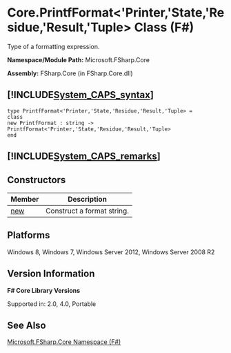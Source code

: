 # Core.PrintfFormat<'Printer,'State,'Residue,'Result,'Tuple> Class (F#)

Type of a formatting expression.

**Namespace/Module Path:** Microsoft.FSharp.Core

**Assembly:** FSharp.Core (in FSharp.Core.dll)


## [!INCLUDE[System_CAPS_syntax](//System/Token/System_CAPS_syntax_md.md)]

```
type PrintfFormat<'Printer,'State,'Residue,'Result,'Tuple> =
class
new PrintfFormat : string -> PrintfFormat<'Printer,'State,'Residue,'Result,'Tuple>
end
```

## [!INCLUDE[System_CAPS_remarks](//System/Token/System_CAPS_remarks_md.md)]

## Constructors


|Member|Description|
|------|-----------|
|[new](http://msdn.microsoft.com/en-us/library/d006d55b-428c-4d87-8d36-e6fe8fb9d533)|Construct a format string.|

## Platforms
Windows 8, Windows 7, Windows Server 2012, Windows Server 2008 R2


## Version Information
**F# Core Library Versions**

Supported in: 2.0, 4.0, Portable




## See Also
[Microsoft.FSharp.Core Namespace &#40;F&#35;&#41;](Microsoft.FSharp.Core+Namespace+28%F%2329%.md)

